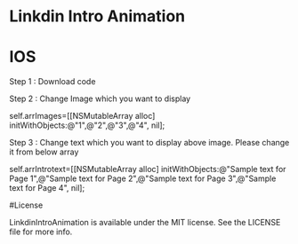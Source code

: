 # Linkdin Intro Animation

# IOS

Step 1 : Download code 

Step 2 : Change Image  which you want to display


self.arrImages=[[NSMutableArray alloc] initWithObjects:@"1",@"2",@"3",@"4", nil];

Step 3 : Change text which you want to display above image. Please change it from below array

 self.arrIntrotext=[[NSMutableArray alloc] initWithObjects:@"Sample text for Page 1",@"Sample text for Page 2",@"Sample text for Page 3",@"Sample text for Page 4", nil];
    
#License

LinkdinIntroAnimation is available under the MIT license. See the LICENSE file for more info.
    

